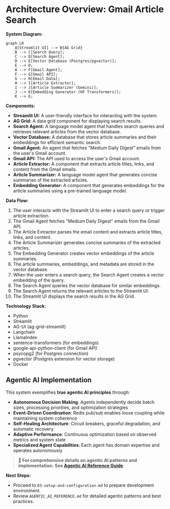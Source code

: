 # Architecture Overview: Gmail Article Search

**System Diagram:**

```mermaid
graph LR
    A[Streamlit UI] --> B{AG Grid}
    B --> C[Search Query];
    C --> D[Search Agent];
    D --> E[Vector Database (Postgres/pgvector)];
    E --> D;
    A --> F[Gmail Agent];
    F --> G[Gmail API];
    G --> H[Email Data];
    H --> I[Article Extractor];
    I --> J[Article Summarizer (Gemini)];
    J --> K[Embedding Generator (HF Transformers)];
    K --> E;
```

**Components:**

*   **Streamlit UI:**  A user-friendly interface for interacting with the system.
*   **AG Grid:**  A data grid component for displaying search results.
*   **Search Agent:**  A language model agent that handles search queries and retrieves relevant articles from the vector database.
*   **Vector Database:**  A database that stores article summaries and their embeddings for efficient semantic search.
*   **Gmail Agent:**  An agent that fetches "Medium Daily Digest" emails from the user's Gmail account.
*   **Gmail API:**  The API used to access the user's Gmail account.
*   **Article Extractor:**  A component that extracts article titles, links, and content from the Gmail emails.
*   **Article Summarizer:**  A language model agent that generates concise summaries of the extracted articles.
*   **Embedding Generator:**  A component that generates embeddings for the article summaries using a pre-trained language model.

**Data Flow:**

1.  The user interacts with the Streamlit UI to enter a search query or trigger article extraction.
2.  The Gmail Agent fetches "Medium Daily Digest" emails from the Gmail API.
3. The Article Extractor parses the email content and extracts article titles, links, and content.
4. The Article Summarizer generates concise summaries of the extracted articles.
5. The Embedding Generator creates vector embeddings of the article summaries.
6. The article summaries, embeddings, and metadata are stored in the vector database.
7. When the user enters a search query, the Search Agent creates a vector embedding of the query.
8. The Search Agent queries the vector database for similar embeddings.
9. The Search Agent returns the relevant articles to the Streamlit UI.
10. The Streamlit UI displays the search results in the AG Grid.

**Technology Stack:**

*   Python
*   Streamlit
*   AG-UI (ag-grid-streamlit)
*   Langchain
*   LlamaIndex
*   sentence-transformers (for embeddings)
*   google-api-python-client (for Gmail API)
*   psycopg2 (for Postgres connection)
*   pgvector (Postgres extension for vector storage)
*   Docker

## Agentic AI Implementation

This system exemplifies **true agentic AI principles** through:

- **Autonomous Decision Making**: Agents independently decide batch sizes, processing priorities, and optimization strategies
- **Event-Driven Coordination**: Redis pub/sub enables loose coupling while maintaining system coherence
- **Self-Healing Architecture**: Circuit breakers, graceful degradation, and automatic recovery
- **Adaptive Performance**: Continuous optimization based on observed metrics and system state
- **Specialized Agent Capabilities**: Each agent has domain expertise and operates autonomously

> **📖 For comprehensive details on agentic AI patterns and implementation:**
> **See [Agentic AI Reference Guide](AGENTIC_AI_REFERENCE.md)**

**Next Steps:**
*   Proceed to `03-setup-and-configuration.md` to prepare development environment.
*   Review `AGENTIC_AI_REFERENCE.md` for detailed agentic patterns and best practices.

